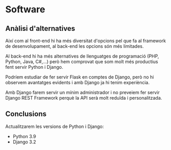 # Software

## Anàlisi d'alternatives

Així com al front-end hi ha més diversitat d'opcions pel que fa al framework de desenvolupament, al back-end les opcions són més limitades.

Al back-end hi ha més alternatives de llenguatges de programació (PHP, Python, Java, C#,...) però hem comprovat que som molt més productius fent servir Python i Django.

Podríem estudiar de fer servir Flask en comptes de Django, però no hi observem avantatges evidents i amb Django ja hi tenim experiència.

Amb Django farem servir un mínim administrador i no preveiem fer servir Django REST Framework perquè la API serà molt reduïda i personalitzada.

## Conclusions

Actualitzarem les versions de Python i Django:

- Python 3.9
- Django 3.2
